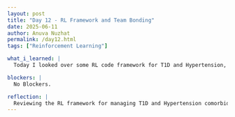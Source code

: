 ```yaml
---
layout: post
title: "Day 12 - RL Framework and Team Bonding"
date: 2025-06-11
author: Anuva Nuzhat
permalink: /day12.html
tags: ["Reinforcement Learning"]

what_i_learned: |
  Today I looked over some RL code framework for T1D and Hypertension, which we're leaning towards focusing on for our comorbidity project. First, we set up the physiological parameters, initialized the patient state, discretized continuous physiological values, executed medical actions, and then created a dual-objective reward function. We also have a separate class for the comorbidity Q-agent where we initialized the Q-table with tuple keys, chose an epsilon-greedy action, and updated the Q-learning rule. I also reviewed a training loop for our agent.

blockers: |
  No Blockers.

reflection: |
  Reviewing the RL framework for managing T1D and Hypertension comorbidity today was an important step in transitioning from understanding individual disease models to thinking about the complexity of coexisting conditions. We also moved towards abstraction by creating separate classes for the comorbidity Q-agent, which helped organize the logic and learning mechanics more clearly. Looking ahead, I’m curious to explore how our discretization choices affect learning efficiency and how the training loop might be adapted for more complex agent behavior.
---
```

